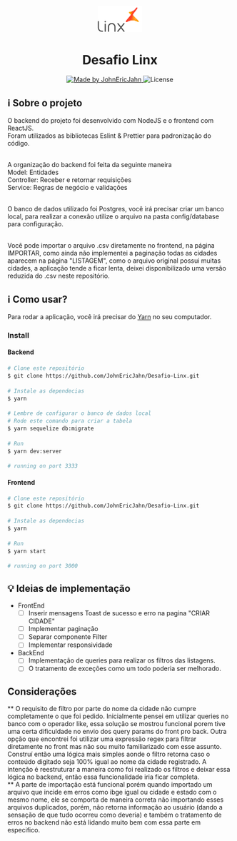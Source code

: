 <h2 align="center">
  <img alt="LogoLinx" src="./frontend/src/assets/logo.png" width="20%">
</h2>

<h1 align="center"> 
Desafio Linx
</h1>

<p align="center">	
  <a href="www.linkedin.com/in/john-eric-jahn">
    <img alt="Made by JohnEricJahn" src="https://img.shields.io/badge/made%20by-JohnEricJahn-brightgreen">
  </a>
  <img alt="License" src="https://img.shields.io/badge/license-MIT-brightgreen">
  </a>
</p>

## :information_source: Sobre o projeto
O backend do projeto foi desenvolvido com NodeJS e o frontend com ReactJS.<br>
Foram utilizados as bibliotecas Eslint & Prettier para padronização do código.<br><br>

A organização do backend foi feita da seguinte maneira<br>
Model: Entidades<br>
Controller: Receber e retornar requisições<br>
Service: Regras de negócio e validações<br><br>

O banco de dados utilizado foi Postgres, você irá precisar criar um banco local, para realizar a conexão utilize o arquivo na pasta config/database para configuração.<br><br>

Você pode importar o arquivo .csv diretamente no frontend, na página IMPORTAR, como ainda não implementei a paginação todas as cidades aparecem na página "LISTAGEM", como o arquivo original possui muitas cidades, a aplicação tende a ficar lenta, deixei disponibilizado uma versão reduzida do .csv neste repositório.

## :information_source: Como usar?

Para rodar a aplicação, você irá precisar do [Yarn](https://yarnpkg.com/) no seu computador.

### Install

#### Backend
```bash
# Clone este repositório
$ git clone https://github.com/JohnEricJahn/Desafio-Linx.git

# Instale as dependecias
$ yarn

# Lembre de configurar o banco de dados local
# Rode este comando para criar a tabela
$ yarn sequelize db:migrate

# Run
$ yarn dev:server

# running on port 3333
```

#### Frontend
```bash
# Clone este repositório
$ git clone https://github.com/JohnEricJahn/Desafio-Linx.git

# Instale as dependecias
$ yarn

# Run
$ yarn start

# running on port 3000
```


## :bulb: Ideias de implementação
- FrontEnd
  - [ ] Inserir mensagens Toast de sucesso e erro na pagina "CRIAR CIDADE"
  - [ ] Implementar paginação
  - [ ] Separar componente Filter
  - [ ] Implementar responsividade

- BackEnd
  - [ ] Implementação de queries para realizar os filtros das listagens.
  - [ ] O tratamento de exceções como um todo poderia ser melhorado.
  
## Considerações
** O requisito de filtro por parte do nome da cidade não cumpre completamente o que foi pedido. Inicialmente pensei em utilizar queries no banco com o operador like, essa solução se mostrou funcional porem tive uma certa dificuldade no envio dos query params do front pro back. Outra opção que encontrei foi utilizar uma expressão regex para filtrar diretamente no front mas não sou muito familiarizado com esse assunto. Construí então uma lógica mais simples aonde o filtro retorna caso o conteúdo digitado seja 100% igual ao nome da cidade registrado. A intenção é reestruturar a maneira como foi realizado os filtros e deixar essa lógica no backend, então essa funcionalidade iria ficar completa.<br>
** A parte de importação está funcional porém quando importado um arquivo que incide em erros como ibge igual ou cidade e estado com o mesmo nome, ele se comporta de maneira correta não importando esses arquivos duplicados, porém, não retorna informação ao usuário (dando a sensação de que tudo ocorreu como deveria) e também o tratamento de erros no backend não está lidando muito bem com essa parte em especifico.
